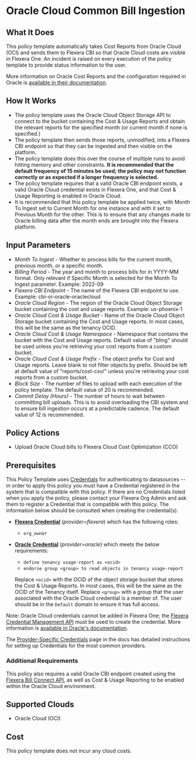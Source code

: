 # Oracle Cloud Common Bill Ingestion

## What It Does

This policy template automatically takes Cost Reports from Oracle Cloud (OCI) and sends them to Flexera CBI so that Oracle Cloud costs are visible in Flexera One. An incident is raised on every execution of the policy template to provide status information to the user.

More information on Oracle Cost Reports and the configuration required in Oracle is [available in their documentation](https://docs.oracle.com/en-us/iaas/Content/Billing/Concepts/costusagereportsoverview.htm).

## How It Works

- The policy template uses the Oracle Cloud Object Storage API to connect to the bucket containing the Cost & Usage Reports and obtain the relevant reports for the specified month (or current month if none is specified.)
- The policy template then sends those reports, unmodified, into a Flexera CBI endpoint so that they can be ingested and then visible on the platform.
- The policy template does this over the course of multiple runs to avoid hitting memory and other constraints. **It is recommended that the default frequency of 15 minutes be used; the policy may not function correctly or as expected if a longer frequency is selected.**
- The policy template requires that a valid Oracle CBI endpoint exists, a valid Oracle Cloud credential exists in Flexera One, and that Cost & Usage Reporting is enabled in Oracle Cloud.
- It is recommended that this policy template be applied twice, with Month To Ingest set to Current Month for one instance and with it set to Previous Month for the other. This is to ensure that any changes made to Oracle billing data after the month ends are brought into the Flexera platform.

## Input Parameters

- *Month To Ingest* - Whether to process bills for the current month, previous month, or a specific month.
- *Billing Period* - The year and month to process bills for in YYYY-MM format. Only relevant if Specific Month is selected for the Month To Ingest parameter. Example: 2022-09
- *Flexera CBI Endpoint* - The name of the Flexera CBI endpoint to use. Example: cbi-oi-oracle-oraclecloud
- *Oracle Cloud Region* - The region of the Oracle Cloud Object Storage bucket containing the cost and usage reports. Example: us-phoenix-1
- *Oracle Cloud Cost & Usage Bucket* - Name of the Oracle Cloud Object Storage bucket containing the Cost and Usage reports. In most cases, this will be the same as the tenancy OCID.
- *Oracle Cloud Cost & Usage Namespace* - Namespace that contains the bucket with the Cost and Usage reports. Default value of "bling" should be used unless you're retrieving your cost reports from a custom bucket.
- *Oracle Cloud Cost & Usage Prefix* - The object prefix for Cost and Usage reports. Leave blank to not filter objects by prefix. Should be left at default value of "reports/cost-csv/" unless you're retrieving your cost reports from a custom bucket.
- *Block Size* - The number of files to upload with each execution of the policy template. The default value of 20 is recommended.
- *Commit Delay (Hours)* - The number of hours to wait between committing bill uploads. This is to avoid overloading the CBI system and to ensure bill ingestion occurs at a predictable cadence. The default value of 12 is recommended.

## Policy Actions

- Upload Oracle Cloud bills to Flexera Cloud Cost Optimization (CCO)

## Prerequisites

This Policy Template uses [Credentials](https://docs.flexera.com/flexera/EN/Automation/ManagingCredentialsExternal.htm) for authenticating to datasources -- in order to apply this policy you must have a Credential registered in the system that is compatible with this policy. If there are no Credentials listed when you apply the policy, please contact your Flexera Org Admin and ask them to register a Credential that is compatible with this policy. The information below should be consulted when creating the credential(s).

- [**Flexera Credential**](https://docs.flexera.com/flexera/EN/Automation/ProviderCredentials.htm) (*provider=flexera*) which has the following roles:
  - `org_owner`

- [**Oracle Credential**](https://docs.flexera.com/flexera/EN/Automation/ProviderCredentials.htm#automationadmin_3335267112_1121578) (*provider=oracle*) which meets the below requirements:
  - `define tenancy usage-report as <ocid>`
  - `endorse group <group> to read objects in tenancy usage-report`

  Replace `<ocid>` with the OCID of the object storage bucket that stores the Cost & Usage Reports. In most cases, this will be the same as the OCID of the Tenancy itself. Replace `<group>` with a group that the user associated with the Oracle Cloud credential is a member of. The user should be in the `Default` domain to ensure it has full access.

Note: Oracle Cloud credentials cannot be added in Flexera One; the [Flexera Credential Management API](https://reference.rightscale.com/cred-management/#/Credentials/Credentials_create_oracle) must be used to create the credential. More information is [available in Oracle's documentation](https://docs.oracle.com/en-us/iaas/Content/Billing/Concepts/costusagereportsoverview.htm#policy).

The [Provider-Specific Credentials](https://docs.flexera.com/flexera/EN/Automation/ProviderCredentials.htm) page in the docs has detailed instructions for setting up Credentials for the most common providers.

### Additional Requirements

This policy also requires a valid Oracle CBI endpoint created using the [Flexera Bill Connect API](https://reference.rightscale.com/optima-bill/#/CBIBillConnects/CBIBillConnects_create), as well as Cost & Usage Reporting to be enabled within the Oracle Cloud environment.

## Supported Clouds

- Oracle Cloud (OCI)

## Cost

This policy template does not incur any cloud costs.
